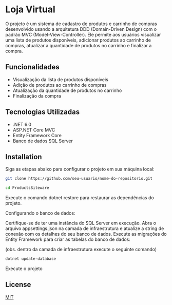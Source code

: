 # Loja Virtual

O projeto é um sistema de cadastro de produtos e carrinho de compras desenvolvido usando a arquitetura DDD (Domain-Driven Design) com o padrão MVC (Model-View-Controller). Ele permite aos usuários visualizar uma lista de produtos disponíveis, adicionar produtos ao carrinho de compras, atualizar a quantidade de produtos no carrinho e finalizar a compra.

## Funcionalidades
- Visualização da lista de produtos disponíveis
- Adição de produtos ao carrinho de compras
- Atualização da quantidade de produtos no carrinho
- Finalização da compra


## Tecnologias Utilizadas

- .NET 6.0
- ASP.NET Core MVC
- Entity Framework Core
- Banco de dados SQL Server

## Installation

Siga as etapas abaixo para configurar o projeto em sua máquina local:

```bash
git clone https://github.com/seu-usuario/nome-do-repositorio.git
```
```bash
cd ProductsSiteware
```
Execute o comando dotnet restore para restaurar as dependências do projeto.

Configurando o banco de dados:

Certifique-se de ter uma instância do SQL Server em execução.
Abra o arquivo appsettings.json na camada de infraestrutura e atualize a string de conexão com os detalhes do seu banco de dados.
Execute as migrações do Entity Framework para criar as tabelas do banco de dados:

(obs. dentro da camada de infraestrutura execute o seguinte comando)
```bash
dotnet update-database
```

Execute o projeto

## License

[MIT](https://choosealicense.com/licenses/mit/)
